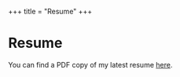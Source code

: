 +++
title = "Resume"
+++

# Resume

You can find a PDF copy of my latest resume [here](/documents/resume-07-12-2021.pdf).